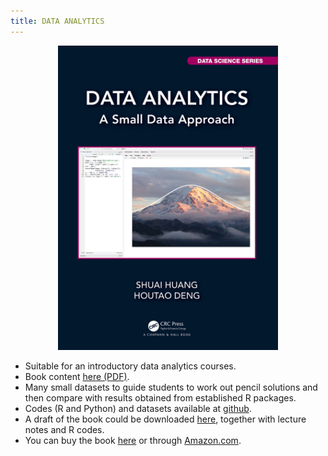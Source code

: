 ```yaml
---
title: DATA ANALYTICS
---
```


<p align="center">
  <img src='./images/analyticsbook.png' alt='book' style="width:70%"/>
</p>



- Suitable for an introductory data analytics courses. 
- Book content <a href="./images/book_content.pdf">here (PDF)</a>.
- Many small datasets to guide students to work out pencil solutions and then compare with results obtained from established R packages. 
- Codes (R and Python) and datasets available at [github](https://github.com/analyticsbook/book).
- A draft of the book could be downloaded [here](http://analytics.shuaihuang.info/), together with lecture notes and R codes. 
- You can buy the book [here](https://www.routledge.com/Data-Analytics-A-Small-Data-Approach/Huang-Deng/p/book/9780367609504) or through [Amazon.com](https://www.amazon.com/Data-Analytics-Approach-Chapman-Science/dp/0367609509).
